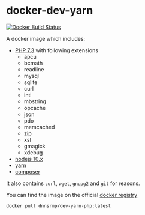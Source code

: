 # docker-dev-yarn

[![Docker Build Status](https://img.shields.io/docker/build/dnnsrmp/dev-yarn-php.svg)](https://hub.docker.com/r/dnnsrmp/dev-yarn-php/)

A docker image which includes:

- [PHP 7.3](http://php.net/) with following extensions
  - apcu
  - bcmath
  - readline
  - mysql
  - sqlite
  - curl
  - intl
  - mbstring
  - opcache
  - json
  - pdo
  - memcached
  - zip
  - xsl
  - gmagick
  - xdebug
- [nodejs 10.x](https://nodejs.org)
- [yarn](https://yarnpkg.com)
- [composer](https://getcomposer.org/)

It also contains `curl`, `wget`, `gnupg2` and `git` for reasons.

You can find the image on the official [docker registry](https://hub.docker.com/r/dnnsrmp/dev-yarn-php/)

```bash
docker pull dnnsrmp/dev-yarn-php:latest
```
